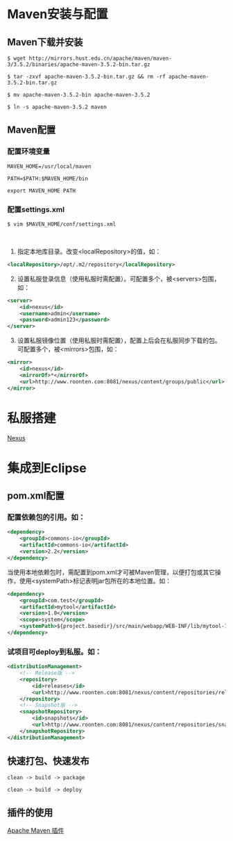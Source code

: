 
# Maven安装与配置

## Maven下载并安装

    $ wget http://mirrors.hust.edu.cn/apache/maven/maven-3/3.5.2/binaries/apache-maven-3.5.2-bin.tar.gz
    
    $ tar -zxvf apache-maven-3.5.2-bin.tar.gz && rm -rf apache-maven-3.5.2-bin.tar.gz
    
    $ mv apache-maven-3.5.2-bin apache-maven-3.5.2
    
    $ ln -s apache-maven-3.5.2 maven

## Maven配置

### 配置环境变量

    MAVEN_HOME=/usr/local/maven
    
    PATH=$PATH:$MAVEN_HOME/bin
    
    export MAVEN_HOME PATH

### 配置settings.xml

    $ vim $MAVEN_HOME/conf/settings.xml
    
1. 指定本地库目录。改变&lt;localRepository&gt;的值，如：

```xml
<localRepository>/opt/.m2/repository</localRepository>
```

2. 设置私服登录信息（使用私服时需配置）。可配置多个，被&lt;servers&gt;包围，如：

```xml
<server>
    <id>nexus</id>
    <username>admin</username>
    <password>admin123</password>
</server>
```

3. 设置私服镜像位置（使用私服时需配置），配置上后会在私服同步下载的包。可配置多个，被&lt;mirrors&gt;包围，如：

```xml
<mirror>
    <id>nexus</id>
    <mirrorOf>*</mirrorOf>
    <url>http://www.roonten.com:8081/nexus/content/groups/public</url>
</mirror>
```

# 私服搭建

[Nexus](https://github.com/aronideal/software-installation-guide/blob/master/guide/Nexus)

# 集成到Eclipse

## pom.xml配置

### 配置依赖包的引用。如：

```xml
<dependency>
    <groupId>commons-io</groupId>
    <artifactId>commons-io</artifactId>
    <version>2.2</version>
</dependency>
```

当使用本地依赖包时，需配置到pom.xml才可被Maven管理，以便打包或其它操作，使用&lt;systemPath&gt;标记表明jar包所在的本地位置。如：

```xml
<dependency>
    <groupId>com.test</groupId>
    <artifactId>mytool</artifactId>
    <version>1.0</version>
    <scope>system</scope>
    <systemPath>${project.basedir}/src/main/webapp/WEB-INF/lib/mytool-1.0.jar</systemPath>
</dependency>
```

### 试项目可deploy到私服。如：

```xml
<distributionManagement>
    <!-- Release版 -->
    <repository>
        <id>releases</id>
        <url>http://www.roonten.com:8081/nexus/content/repositories/releases</url>
    </repository>
    <!-- Snapshot版 -->
    <snapshotRepository>
        <id>snapshots</id>
        <url>http://www.roonten.com:8081/nexus/content/repositories/snapshots</url>
    </snapshotRepository>
</distributionManagement>
```

## 快速打包、快速发布

    clean -> build -> package
    
    clean -> build -> deploy

## 插件的使用

[Apache Maven 插件](https://github.com/aronideal/experience-sharing/blob/master/auickly/org.apache.maven.plugins.md)

